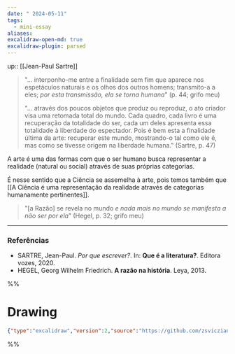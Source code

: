```yaml
---
date: " 2024-05-11"
tags:
  - mini-essay
aliases: 
excalidraw-open-md: true
excalidraw-plugin: parsed
---
```

up:: [[Jean-Paul Sartre]]

> "... interponho-me entre a finalidade sem fim que aparece nos espetáculos naturais e os olhos dos outros homens; transmito-a a eles; *por esta transmissão, ela se torna humana*" (p. 44; grifo meu)
> 
> "... através dos poucos objetos que produz ou reproduz, o ato criador visa uma retomada total do mundo. Cada quadro, cada livro é uma recuperação da totalidade do ser, cada um deles apresenta essa totalidade à liberdade do espectador. Pois é bem esta a finalidade última da arte: recuperar este mundo, mostrando-o tal como ele é, mas como se tivesse origem na liberdade humana." (Sartre, p. 47)

A arte é uma das formas com que o ser humano busca representar a realidade (natural ou social) através de suas próprias categorias. 

É nesse sentido que a Ciência se assemelha à arte, pois temos também que [[A Ciência é uma representação da realidade através de categorias humanamente pertinentes]].

> "[a Razão] se revela no mundo *e nada mais no mundo se manifesta a não ser por ela*" (Hegel, p. 32; grifo meu)

---
### Referências
- SARTRE, Jean-Paul. *Por que escrever?*. In: **Que é a literatura?**. Editora vozes, 2020.
- HEGEL, Georg Wilhelm Friedrich. **A razão na história**. Leya, 2013.

%%
# Drawing
```json
{"type":"excalidraw","version":2,"source":"https://github.com/zsviczian/obsidian-excalidraw-plugin/releases/tag/2.1.5","elements":[],"appState":{"gridSize":null,"viewBackgroundColor":"#ffffff"}}
```
%%